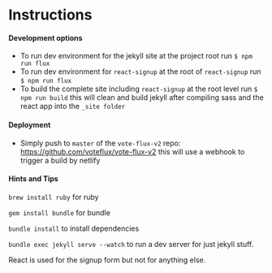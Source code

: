 # Instructions

#### Development options
- To run dev environment for the jekyll site at the project root run `$ npm run flux`
- To run dev environment for `react-signup` at the root of `react-signup` run `$ npm run flux`
- To build the complete site including `react-signup` at the root level run `$ npm run build` this  will clean and build jekyll after compiling sass and the react app into the `_site folder`

#### Deployment
- Simply push to `master` of the `vote-flux-v2` repo: https://github.com/voteflux/vote-flux-v2 this will use a webhook to trigger a build by netlify



<!-- 1. run npm install
2. To start dev environment run: $ `npm run flux`

## Don't edit files from _Sites folder

## _site folder  and it's contents are cleaned on site builds!!
The contents of `_site` are automatically cleaned, by default, when the site is built.

The `_site` folder should only be used as a staging area and to copy files from to your web server.

http://ricostacruz.com/til/relative-paths-in-jekyll.html

http://wolfslittlestore.be/2013/10/rendering-markdown-in-jekyll/

http://stackoverflow.com/questions/21976330/passing-parameters-to-inclusion-in-liquid-templates

http://stackoverflow.com/questions/26855552/jekyll-compiling-seems-way-too-slow


https://docs.shopify.com/themes/liquid/tags/control-flow-tags -->


#### Hints and Tips

`brew install ruby` for ruby

`gem install bundle` for bundle

`bundle install` to install dependencies

`bundle exec jekyll serve --watch` to run a dev server for just jekyll stuff.

React is used for the signup form but not for anything else.
